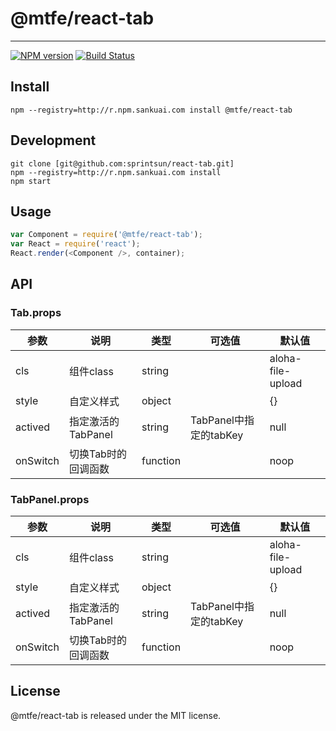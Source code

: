 # @mtfe/react-tab
---
[![NPM version](http://npm.sankuai.com/badge/v/@mtfe/react-tab.svg?style=flat-square)](http://npm.sankuai.com/package/@mtfe/react-tab)
[![Build Status](http://castle.sankuai.com/api/badge/liuxijin/turbo-component)](http://castle.sankuai.com/gh/liuxijin/turbo-component)

## Install

```
npm --registry=http://r.npm.sankuai.com install @mtfe/react-tab
```

## Development

```
git clone [git@github.com:sprintsun/react-tab.git]
npm --registry=http://r.npm.sankuai.com install
npm start
```

## Usage

```js
var Component = require('@mtfe/react-tab');
var React = require('react');
React.render(<Component />, container);
```

## API

### Tab.props

| 参数       | 说明                                        | 类型      |  可选值        | 默认值  |
|------------|---------------------------------------------|-----------|----------------|---------|
|  cls      |  组件class                       | string    |                         |  aloha-file-upload|
|  style      |  自定义样式                      | object    |                         |  {}|
|  actived      |  指定激活的TabPanel                             | string       |  TabPanel中指定的tabKey  |  null      |
|  onSwitch   |  切换Tab时的回调函数                           | function  |                |  noop   |

### TabPanel.props

| 参数       | 说明                                        | 类型      |  可选值        | 默认值  |
|------------|---------------------------------------------|-----------|----------------|---------|
|  cls      |  组件class                       | string    |                         |  aloha-file-upload|
|  style      |  自定义样式                      | object    |                         |  {}|
|  actived      |  指定激活的TabPanel                             | string       |  TabPanel中指定的tabKey  |  null      |
|  onSwitch   |  切换Tab时的回调函数                           | function  |                |  noop   |


## License

@mtfe/react-tab is released under the MIT license.
